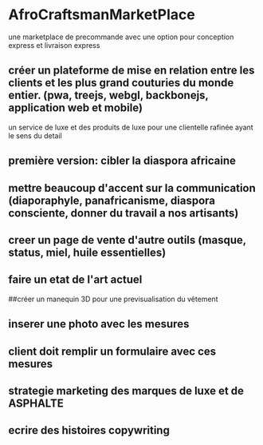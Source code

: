 # AfroCraftsmanMarketPlace
une marketplace de precommande avec une option pour conception express et livraison express

## créer un plateforme de mise en relation entre les clients et les plus grand couturies du monde entier. (pwa, treejs, webgl, backbonejs, application web et mobile)
un service de luxe et des produits de luxe pour une clientelle rafinée ayant le sens du detail

## première version: cibler la diaspora africaine

## mettre beaucoup d'accent sur la communication (diaporaphyle, panafricanisme, diaspora consciente, donner du travail a nos artisants)

## creer un page de vente d'autre outils (masque, status, miel, huile essentielles)

## faire un etat de l'art actuel

##créer un manequin 3D pour une previsualisation du vêtement
## inserer une photo avec les mesures
## client doit remplir un formulaire avec ces mesures
## strategie marketing des marques de luxe et de ASPHALTE
## ecrire des histoires copywriting
